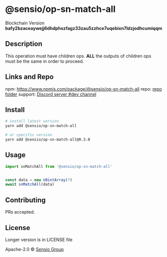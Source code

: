 
  # @sensio/op-sn-match-all

  Blockchain Version **bafy2bzaceaywejj6dhdphszfagz33zau5zzhce7uqebixn7ldzjodhcumiqqm**
  

  ## Description 
  
  This operation must have children ops. **ALL** the outputs of children ops must be the same in order to proceed.
  
  ##  Links and Repo

  npm: https://www.npmjs.com/package/@sensio/op-sn-match-all
  repo: [repo folder](https://gitlab.com/sensio_group/network-js/-/tree/master/operations/snMatchAll)
  support: [Discord server #dev channel](https://discord.gg/JsdKZ5K) 

  ## Install
  
  ```sh
  # install latest version
  yarn add @sensio/op-sn-match-all

  # or specific version
  yarn add @sensio/op-sn-match-all@0.3.0
  ```
  
  ## Usage
  
  ```ts
  import snMatchAll from '@sensio/op-sn-match-all'


  const data = new U8intArray(7)
  await snMatchAll(data)
  ```
  
  ## Contributing
  
  PRs accepted.
  
  ## License
  
  Longer version is in LICENSE file
  
  Apache-2.0 © [Sensio Group](https://sensio.group) 
  